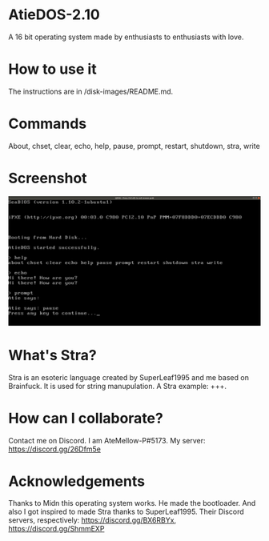 # AtieDOS-2.10
A 16 bit operating system made by enthusiasts to enthusiasts with love.

# How to use it
The instructions are in /disk-images/README.md.

# Commands
About, chset, clear, echo, help, pause, prompt, restart, shutdown, stra, write

# Screenshot
![AtieDOS 2.10 Screenshot](/atiedos2.10.png)


# What's Stra?
Stra is an esoteric language created by SuperLeaf1995 and me based on Brainfuck. It is used for string manupulation.
A Stra example: +++.

# How can I collaborate?
Contact me on Discord. I am AteMellow-P#5173. My server: https://discord.gg/26Dfm5e

# Acknowledgements
Thanks to Midn this operating system works. He made the bootloader. And also I got inspired to made Stra thanks to SuperLeaf1995. Their Discord servers, respectively: https://discord.gg/BX6RBYx, https://discord.gg/ShmmEXP
